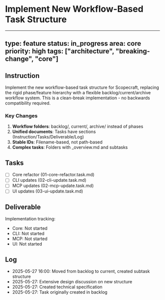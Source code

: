 # Implement New Workflow-Based Task Structure

---
type: feature
status: in_progress
area: core
priority: high
tags: ["architecture", "breaking-change", "core"]
---

## Instruction

Implement the new workflow-based task structure for Scopecraft, replacing the rigid phase/feature hierarchy with a flexible backlog/current/archive workflow system. This is a clean-break implementation - no backwards compatibility required.

### Key Changes
1. **Workflow folders**: backlog/, current/, archive/ instead of phases
2. **Unified documents**: Tasks have sections (Instruction/Tasks/Deliverable/Log)
3. **Stable IDs**: Filename-based, not path-based
4. **Complex tasks**: Folders with _overview.md and subtasks

## Tasks

- [ ] Core refactor (01-core-refactor.task.md)
- [ ] CLI updates (02-cli-update.task.md)
- [ ] MCP updates (02-mcp-update.task.md)
- [ ] UI updates (03-ui-update.task.md)

## Deliverable

Implementation tracking:
- Core: Not started
- CLI: Not started
- MCP: Not started
- UI: Not started

## Log

- 2025-05-27 16:00: Moved from backlog to current, created subtask structure
- 2025-05-27: Extensive design discussion on new structure
- 2025-05-27: Created technical specification
- 2025-05-27: Task originally created in backlog